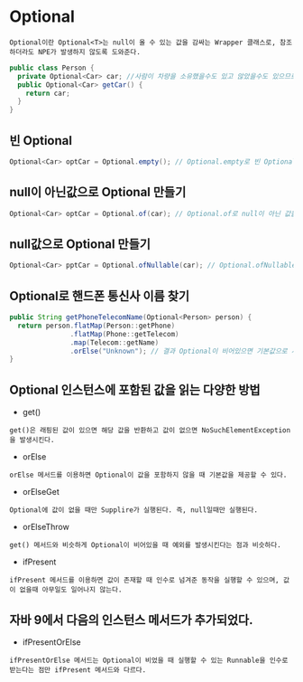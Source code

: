 Optional
====

```
Optional이란 Optional<T>는 null이 올 수 있는 값을 감싸는 Wrapper 클래스로, 참조하더라도 NPE가 발생하지 않도록 도와준다.
```

```Java
public class Person {
  private Optional<Car> car; //사람이 차량을 소유했을수도 있고 않았을수도 있으므로 Optional로 정의한다.
  public Optional<Car> getCar() {
    return car;
  }
}
```

빈 Optional
----

```Java
Optional<Car> optCar = Optional.empty(); // Optional.empty로 빈 Optional 객체를 얻을 수 있다.
```

null이 아닌값으로 Optional 만들기
----

```Java
Optional<Car> optCar = Optional.of(car); // Optional.of로 null이 아닌 값을 포함하는 Optional을 만들 수 있다.
```

null값으로 Optional 만들기
---

```Java
Optional<Car> pptCar = Optional.ofNullable(car); // Optional.ofNullable로 null 값을 저장할 수 있는 Optional을 만들 수 있다.
```

Optional로 핸드폰 통신사 이름 찾기
---

```Java
public String getPhoneTelecomName(Optional<Person> person) {
  return person.flatMap(Person::getPhone)
               .flatMap(Phone::getTelecom)
               .map(Telecom::getName)
               .orElse("Unknown"); // 결과 Optional이 비어있으면 기본값으로 사용
}
```

Optional 인스턴스에 포함된 값을 읽는 다양한 방법
----

+ get()
```
get()은 래핑된 값이 있으면 해당 값을 반환하고 값이 없으면 NoSuchElementException을 발생시킨다.
```

+ orElse
```
orElse 메서드를 이용하면 Optional이 값을 포함하지 않을 때 기본값을 제공할 수 있다.
```

+ orElseGet
```
Optional에 값이 없을 때만 Supplire가 실행된다. 즉, null일때만 실행된다.
```

+ orElseThrow
```
get() 메서드와 비슷하게 Optional이 비어있을 때 예외를 발생시킨다는 점과 비슷하다.
```

+ ifPresent
```
ifPresent 메서드를 이용하면 값이 존재할 때 인수로 넘겨준 동작을 실행할 수 있으며, 값이 없을때 아무일도 일어나지 않는다.
```

자바 9에서 다음의 인스턴스 메서드가 추가되었다.
---

+ ifPresentOrElse
```
ifPresentOrElse 메서드는 Optional이 비었을 때 실행할 수 있는 Runnable을 인수로 받는다는 점만 ifPresent 메서드와 다르다.
```








